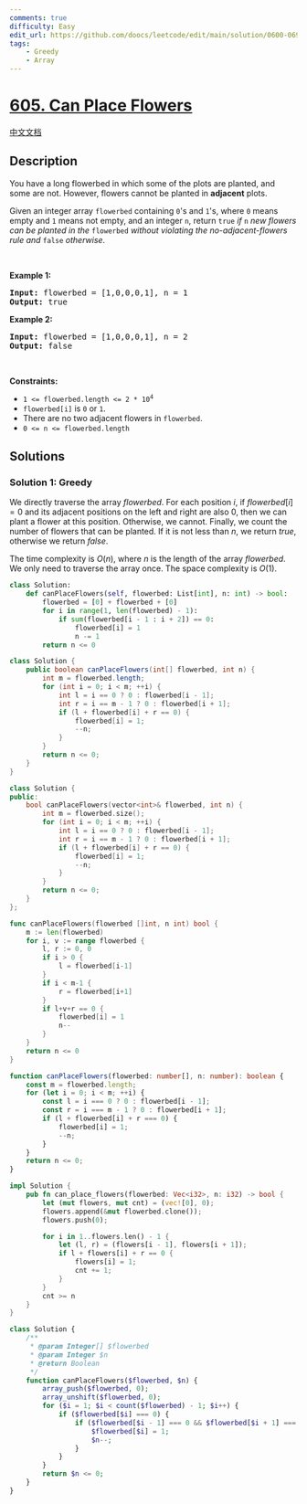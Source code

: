 ```yaml
---
comments: true
difficulty: Easy
edit_url: https://github.com/doocs/leetcode/edit/main/solution/0600-0699/0605.Can%20Place%20Flowers/README_EN.md
tags:
    - Greedy
    - Array
---
```


<!-- problem:start -->

# [605. Can Place Flowers](https://leetcode.com/problems/can-place-flowers)

[中文文档](/solution/0600-0699/0605.Can%20Place%20Flowers/README.md)

## Description

<p>You have a long flowerbed in which some of the plots are planted, and some are not. However, flowers cannot be planted in <strong>adjacent</strong> plots.</p>

<p>Given an integer array <code>flowerbed</code> containing <code>0</code>&#39;s and <code>1</code>&#39;s, where <code>0</code> means empty and <code>1</code> means not empty, and an integer <code>n</code>, return <code>true</code>&nbsp;<em>if</em> <code>n</code> <em>new flowers can be planted in the</em> <code>flowerbed</code> <em>without violating the no-adjacent-flowers rule and</em> <code>false</code> <em>otherwise</em>.</p>

<p>&nbsp;</p>
<p><strong class="example">Example 1:</strong></p>
<pre><strong>Input:</strong> flowerbed = [1,0,0,0,1], n = 1
<strong>Output:</strong> true
</pre><p><strong class="example">Example 2:</strong></p>
<pre><strong>Input:</strong> flowerbed = [1,0,0,0,1], n = 2
<strong>Output:</strong> false
</pre>
<p>&nbsp;</p>
<p><strong>Constraints:</strong></p>

<ul>
	<li><code>1 &lt;= flowerbed.length &lt;= 2 * 10<sup>4</sup></code></li>
	<li><code>flowerbed[i]</code> is <code>0</code> or <code>1</code>.</li>
	<li>There are no two adjacent flowers in <code>flowerbed</code>.</li>
	<li><code>0 &lt;= n &lt;= flowerbed.length</code></li>
</ul>

## Solutions

<!-- solution:start -->

### Solution 1: Greedy

We directly traverse the array $flowerbed$. For each position $i$, if $flowerbed[i]=0$ and its adjacent positions on the left and right are also $0$, then we can plant a flower at this position. Otherwise, we cannot. Finally, we count the number of flowers that can be planted. If it is not less than $n$, we return $true$, otherwise we return $false$.

The time complexity is $O(n)$, where $n$ is the length of the array $flowerbed$. We only need to traverse the array once. The space complexity is $O(1)$.

<!-- tabs:start -->

```python
class Solution:
    def canPlaceFlowers(self, flowerbed: List[int], n: int) -> bool:
        flowerbed = [0] + flowerbed + [0]
        for i in range(1, len(flowerbed) - 1):
            if sum(flowerbed[i - 1 : i + 2]) == 0:
                flowerbed[i] = 1
                n -= 1
        return n <= 0
```

```java
class Solution {
    public boolean canPlaceFlowers(int[] flowerbed, int n) {
        int m = flowerbed.length;
        for (int i = 0; i < m; ++i) {
            int l = i == 0 ? 0 : flowerbed[i - 1];
            int r = i == m - 1 ? 0 : flowerbed[i + 1];
            if (l + flowerbed[i] + r == 0) {
                flowerbed[i] = 1;
                --n;
            }
        }
        return n <= 0;
    }
}
```

```cpp
class Solution {
public:
    bool canPlaceFlowers(vector<int>& flowerbed, int n) {
        int m = flowerbed.size();
        for (int i = 0; i < m; ++i) {
            int l = i == 0 ? 0 : flowerbed[i - 1];
            int r = i == m - 1 ? 0 : flowerbed[i + 1];
            if (l + flowerbed[i] + r == 0) {
                flowerbed[i] = 1;
                --n;
            }
        }
        return n <= 0;
    }
};
```

```go
func canPlaceFlowers(flowerbed []int, n int) bool {
	m := len(flowerbed)
	for i, v := range flowerbed {
		l, r := 0, 0
		if i > 0 {
			l = flowerbed[i-1]
		}
		if i < m-1 {
			r = flowerbed[i+1]
		}
		if l+v+r == 0 {
			flowerbed[i] = 1
			n--
		}
	}
	return n <= 0
}
```

```ts
function canPlaceFlowers(flowerbed: number[], n: number): boolean {
    const m = flowerbed.length;
    for (let i = 0; i < m; ++i) {
        const l = i === 0 ? 0 : flowerbed[i - 1];
        const r = i === m - 1 ? 0 : flowerbed[i + 1];
        if (l + flowerbed[i] + r === 0) {
            flowerbed[i] = 1;
            --n;
        }
    }
    return n <= 0;
}
```

```rust
impl Solution {
    pub fn can_place_flowers(flowerbed: Vec<i32>, n: i32) -> bool {
        let (mut flowers, mut cnt) = (vec![0], 0);
        flowers.append(&mut flowerbed.clone());
        flowers.push(0);

        for i in 1..flowers.len() - 1 {
            let (l, r) = (flowers[i - 1], flowers[i + 1]);
            if l + flowers[i] + r == 0 {
                flowers[i] = 1;
                cnt += 1;
            }
        }
        cnt >= n
    }
}
```

```php
class Solution {
    /**
     * @param Integer[] $flowerbed
     * @param Integer $n
     * @return Boolean
     */
    function canPlaceFlowers($flowerbed, $n) {
        array_push($flowerbed, 0);
        array_unshift($flowerbed, 0);
        for ($i = 1; $i < count($flowerbed) - 1; $i++) {
            if ($flowerbed[$i] === 0) {
                if ($flowerbed[$i - 1] === 0 && $flowerbed[$i + 1] === 0) {
                    $flowerbed[$i] = 1;
                    $n--;
                }
            }
        }
        return $n <= 0;
    }
}
```

<!-- tabs:end -->

<!-- solution:end -->

<!-- problem:end -->

